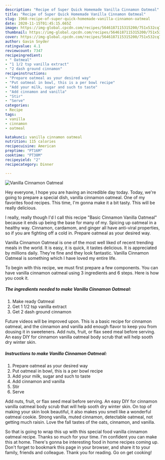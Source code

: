 ```yaml
---
description: "Recipe of Super Quick Homemade Vanilla Cinnamon Oatmeal"
title: "Recipe of Super Quick Homemade Vanilla Cinnamon Oatmeal"
slug: 1968-recipe-of-super-quick-homemade-vanilla-cinnamon-oatmeal
date: 2020-11-15T01:45:15.665Z
image: https://img-global.cpcdn.com/recipes/5646187115315200/751x532cq70/vanilla-cinnamon-oatmeal-recipe-main-photo.jpg
thumbnail: https://img-global.cpcdn.com/recipes/5646187115315200/751x532cq70/vanilla-cinnamon-oatmeal-recipe-main-photo.jpg
cover: https://img-global.cpcdn.com/recipes/5646187115315200/751x532cq70/vanilla-cinnamon-oatmeal-recipe-main-photo.jpg
author: Gavin Snyder
ratingvalue: 4.1
reviewcount: 7347
recipeingredient:
- " Oatmeal"
- "1 1/2 tsp vanilla extract"
- "2 dash ground cinnamon"
recipeinstructions:
- "Prepare oatmeal as your desired way"
- "Put oatmeal in bowl, this is a per bowl recipe"
- "Add your milk, sugar and such to taste"
- "Add cinnamon and vanilla"
- "Stir"
- "Serve"
categories:
- Recipe
tags:
- vanilla
- cinnamon
- oatmeal

katakunci: vanilla cinnamon oatmeal 
nutrition: 115 calories
recipecuisine: American
preptime: "PT16M"
cooktime: "PT30M"
recipeyield: "2"
recipecategory: Dinner

---
```



![Vanilla Cinnamon Oatmeal](https://img-global.cpcdn.com/recipes/5646187115315200/751x532cq70/vanilla-cinnamon-oatmeal-recipe-main-photo.jpg)

Hey everyone, I hope you are having an incredible day today. Today, we're going to prepare a special dish, vanilla cinnamon oatmeal. One of my favorites food recipes. This time, I'm gonna make it a bit tasty. This will be really delicious.

I really, really though I&#39;d I call this recipe &#34;Basic Cinnamon Vanilla Oatmeal&#34; because it ends up being the base for many of my. Spicing up oatmeal in a healthy way. Cinnamon, cardamom, and ginger all have anti-viral properties, so if you are fighting off a cold in. Prepare oatmeal as your desired way.

Vanilla Cinnamon Oatmeal is one of the most well liked of recent trending meals in the world. It is easy, it is quick, it tastes delicious. It is appreciated by millions daily. They're fine and they look fantastic. Vanilla Cinnamon Oatmeal is something which I have loved my entire life.


To begin with this recipe, we must first prepare a few components. You can have vanilla cinnamon oatmeal using 3 ingredients and 6 steps. Here is how you cook it.

<!--inarticleads1-->

##### The ingredients needed to make Vanilla Cinnamon Oatmeal:

1. Make ready  Oatmeal
1. Get 1 1/2 tsp vanilla extract
1. Get 2 dash ground cinnamon


Future videos will be improved upon. This is a basic recipe for cinnamon oatmeal, and the cinnamon and vanilla add enough flavor to keep you from dousing it in sweeteners. Add nuts, fruit, or flax seed meal before serving. An easy DIY for cinnamon vanilla oatmeal body scrub that will help sooth dry winter skin. 

<!--inarticleads2-->

##### Instructions to make Vanilla Cinnamon Oatmeal:

1. Prepare oatmeal as your desired way
1. Put oatmeal in bowl, this is a per bowl recipe
1. Add your milk, sugar and such to taste
1. Add cinnamon and vanilla
1. Stir
1. Serve


Add nuts, fruit, or flax seed meal before serving. An easy DIY for cinnamon vanilla oatmeal body scrub that will help sooth dry winter skin. On top of making your skin look beautiful, it also makes you smell like a wonderful oatmeal cookie. Strong vanilla, muted cinnamon, detectable oatmeal, not getting much raisin. Love the fall tastes of the oats, cinnamon, and vanilla. 

So that is going to wrap this up with this special food vanilla cinnamon oatmeal recipe. Thanks so much for your time. I'm confident you can make this at home. There's gonna be interesting food in home recipes coming up. Don't forget to bookmark this page in your browser, and share it to your family, friends and colleague. Thank you for reading. Go on get cooking!
